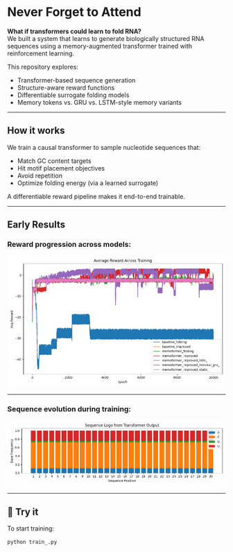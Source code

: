 #  Never Forget to Attend

**What if transformers could learn to fold RNA?**  
We built a system that learns to generate biologically structured RNA sequences using a memory-augmented transformer trained with reinforcement learning.

This repository explores:
-  Transformer-based sequence generation
-  Structure-aware reward functions
-  Differentiable surrogate folding models
-  Memory tokens vs. GRU vs. LSTM-style memory variants

---

##  How it works

We train a causal transformer to sample nucleotide sequences that:
- Match GC content targets
- Hit motif placement objectives
- Avoid repetition
- Optimize folding energy (via a learned surrogate)

A differentiable reward pipeline makes it end-to-end trainable.

---

##  Early Results

### Reward progression across models:

![Reward Comparison](reward_comparison.png)

---

### Sequence evolution during training:

![Training Progress](training_progress.gif)

---

## 🚀 Try it

To start training:

```bash
python train_.py
